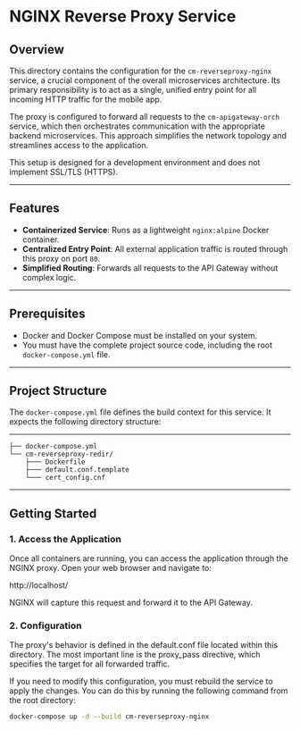 # NGINX Reverse Proxy Service

## Overview

This directory contains the configuration for the `cm-reverseproxy-nginx` service, a crucial component of the overall microservices architecture. Its primary responsibility is to act as a single, unified entry point for all incoming HTTP traffic for the mobile app.

The proxy is configured to forward all requests to the `cm-apigateway-orch` service, which then orchestrates communication with the appropriate backend microservices. This approach simplifies the network topology and streamlines access to the application.

This setup is designed for a development environment and does not implement SSL/TLS (HTTPS).

---

## Features

-   **Containerized Service**: Runs as a lightweight `nginx:alpine` Docker container.
-   **Centralized Entry Point**: All external application traffic is routed through this proxy on port `80`.
-   **Simplified Routing**: Forwards all requests to the API Gateway without complex logic.

---

## Prerequisites

-   Docker and Docker Compose must be installed on your system.
-   You must have the complete project source code, including the root `docker-compose.yml` file.

---

## Project Structure

The `docker-compose.yml` file defines the build context for this service. It expects the following directory structure:


---
```
├── docker-compose.yml
└── cm-reverseproxy-redir/
    ├─── Dockerfile
    ├─── default.conf.template
    └─── cert_config.cnf

```

---

## Getting Started

### 1. Access the Application

Once all containers are running, you can access the application through the NGINX proxy. Open your web browser and navigate to:

http://localhost/

NGINX will capture this request and forward it to the API Gateway.

### 2. Configuration

The proxy's behavior is defined in the default.conf file located within this directory. The most important line is the proxy_pass directive, which specifies the target for all forwarded traffic.

If you need to modify this configuration, you must rebuild the service to apply the changes. You can do this by running the following command from the root directory:
```bash
docker-compose up -d --build cm-reverseproxy-nginx
```